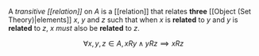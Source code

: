A _transitive [[relation]]_ on $A$ is a [[relation]] that relates **three** [[Object (Set Theory)|elements]] $x$, $y$ and $z$ such that when $x$ is **related** to $y$ and $y$ is **related** to $z$, $x$ _must_ also be **related** to $z$.

$$\forall x,y,z \in A, x R y \land y R z \implies x R z$$
